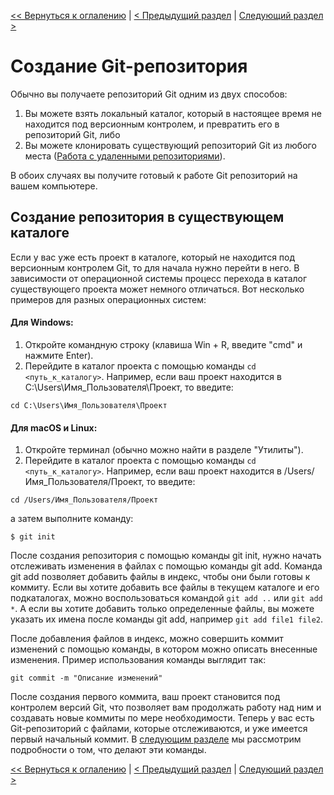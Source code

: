 [<< Вернуться к оглалению](README.md) | [< Предыдущий раздел](section02.md) | [Следующий раздел >](section04.md)

Создание Git-репозитория
========================

Обычно вы получаете репозиторий Git одним из двух способов:

1. Вы можете взять локальный каталог, который в настоящее время не находится под
версионным контролем, и превратить его в репозиторий Git, либо
2. Вы можете клонировать существующий репозиторий Git из любого места ([Работа с удаленными репозиториями](section08.md)).

В обоих случаях вы получите готовый к работе Git репозиторий на вашем компьютере.

Создание репозитория в существующем каталоге
--------------------------------------------

Если у вас уже есть проект в каталоге, который не находится под версионным контролем Git, то для начала нужно перейти в него. В зависимости от операционной системы процесс перехода в каталог существующего проекта может немного отличаться. Вот несколько примеров для разных операционных систем:

#### Для Windows:

1. Откройте командную строку (клавиша Win + R, введите "cmd" и нажмите Enter).
2. Перейдите в каталог проекта с помощью команды `cd <путь_к_каталогу>`. Например, если ваш проект находится в C:\Users\Имя_Пользователя\Проект, то введите:

```
cd C:\Users\Имя_Пользователя\Проект
```

#### Для macOS и Linux:

1. Откройте терминал (обычно можно найти в разделе "Утилиты").
2. Перейдите в каталог проекта с помощью команды `cd <путь_к_каталогу>`. Например, если ваш проект находится в /Users/Имя_Пользователя/Проект, то введите:

```
cd /Users/Имя_Пользователя/Проект
```

а затем выполните команду:

	$ git init

После создания репозитория с помощью команды git init, нужно начать отслеживать изменения в файлах с помощью команды git add. Команда git add позволяет добавить файлы в индекс, чтобы они были готовы к коммиту.
Если вы хотите добавить все файлы в текущем каталоге и его подкаталогах, можно воспользоваться командой `git add ..` или `git add *`. А если вы хотите добавить только определенные файлы, вы можете указать их имена после команды git add, например `git add file1 file2`.

После добавления файлов в индекс, можно совершить коммит изменений с помощью команды, в котором можно описать внесенные изменения. Пример использования команды выглядит так: 

	git commit -m "Описание изменений"

После создания первого коммита, ваш проект становится под контролем версий Git, что позволяет вам продолжать работу над ним и создавать новые коммиты по мере необходимости. Теперь у вас есть Git-репозиторий с файлами, которые отслеживаются, и уже имеется первый начальный коммит. В [следующим разделе](section04.md) мы рассмотрим подробности о том, что делают эти команды.

[<< Вернуться к оглалению](README.md) | [< Предыдущий раздел](section02.md) | [Следующий раздел >](section04.md)
